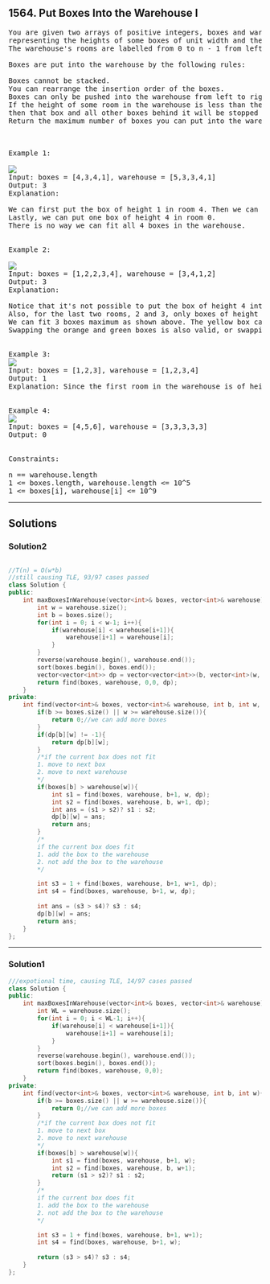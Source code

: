 ## 1564. Put Boxes Into the Warehouse I
<pre>
You are given two arrays of positive integers, boxes and warehouse, 
representing the heights of some boxes of unit width and the heights of n rooms in a warehouse respectively. 
The warehouse's rooms are labelled from 0 to n - 1 from left to right where warehouse[i] (0-indexed) is the height of the ith room.

Boxes are put into the warehouse by the following rules:

Boxes cannot be stacked.
You can rearrange the insertion order of the boxes.
Boxes can only be pushed into the warehouse from left to right only.
If the height of some room in the warehouse is less than the height of a box, 
then that box and all other boxes behind it will be stopped before that room.
Return the maximum number of boxes you can put into the warehouse.

 

Example 1:

<img src = "https://github.com/fengyanglin09/fengyanglin09leetcode/blob/master/images/BoxWarehouse1.png">
Input: boxes = [4,3,4,1], warehouse = [5,3,3,4,1]
Output: 3
Explanation: 

We can first put the box of height 1 in room 4. Then we can put the box of height 3 in either of the 3 rooms 1, 2, or 3. 
Lastly, we can put one box of height 4 in room 0.
There is no way we can fit all 4 boxes in the warehouse.


Example 2:

<img src = "https://github.com/fengyanglin09/fengyanglin09leetcode/blob/master/images/BoxWarehouse2.png">
Input: boxes = [1,2,2,3,4], warehouse = [3,4,1,2]
Output: 3
Explanation: 

Notice that it's not possible to put the box of height 4 into the warehouse since it cannot pass the first room of height 3.
Also, for the last two rooms, 2 and 3, only boxes of height 1 can fit.
We can fit 3 boxes maximum as shown above. The yellow box can also be put in room 2 instead.
Swapping the orange and green boxes is also valid, or swapping one of them with the red box.


Example 3:
<img src = "https://github.com/fengyanglin09/fengyanglin09leetcode/blob/master/images/BoxWarehouse3.png">
Input: boxes = [1,2,3], warehouse = [1,2,3,4]
Output: 1
Explanation: Since the first room in the warehouse is of height 1, we can only put boxes of height 1.


Example 4:
<img src = "https://github.com/fengyanglin09/fengyanglin09leetcode/blob/master/images/BoxWarehouse4.png">
Input: boxes = [4,5,6], warehouse = [3,3,3,3,3]
Output: 0
 

Constraints:

n == warehouse.length
1 <= boxes.length, warehouse.length <= 10^5
1 <= boxes[i], warehouse[i] <= 10^9
</pre>


-------------------------------------------------------------------

## Solutions

### Solution2

```c++

//T(n) = O(w*b)
//still causing TLE, 93/97 cases passed
class Solution {
public:
    int maxBoxesInWarehouse(vector<int>& boxes, vector<int>& warehouse) {
        int w = warehouse.size();
        int b = boxes.size();
        for(int i = 0; i < w-1; i++){
            if(warehouse[i] < warehouse[i+1]){
                warehouse[i+1] = warehouse[i];
            }
        }
        reverse(warehouse.begin(), warehouse.end());
        sort(boxes.begin(), boxes.end());
        vector<vector<int>> dp = vector<vector<int>>(b, vector<int>(w, -1));
        return find(boxes, warehouse, 0,0, dp);
    }
private:
    int find(vector<int>& boxes, vector<int>& warehouse, int b, int w, vector<vector<int>>& dp){
        if(b >= boxes.size() || w >= warehouse.size()){
            return 0;//we can add more boxes
        }
        if(dp[b][w] != -1){
            return dp[b][w];
        }
        /*if the current box does not fit
        1. move to next box
        2. move to next warehouse
        */
        if(boxes[b] > warehouse[w]){
            int s1 = find(boxes, warehouse, b+1, w, dp);
            int s2 = find(boxes, warehouse, b, w+1, dp);
            int ans = (s1 > s2)? s1 : s2;
            dp[b][w] = ans;
            return ans;
        }
        /*
        if the current box does fit
        1. add the box to the warehouse
        2. not add the box to the warehouse
        */

        int s3 = 1 + find(boxes, warehouse, b+1, w+1, dp);
        int s4 = find(boxes, warehouse, b+1, w, dp);
        
        int ans = (s3 > s4)? s3 : s4;
        dp[b][w] = ans;
        return ans;
    }
};

```
-------------------------------------------------------------------
### Solution1
```c++
///expotional time, causing TLE, 14/97 cases passed
class Solution {
public:
    int maxBoxesInWarehouse(vector<int>& boxes, vector<int>& warehouse) {
        int WL = warehouse.size();
        for(int i = 0; i < WL-1; i++){
            if(warehouse[i] < warehouse[i+1]){
                warehouse[i+1] = warehouse[i];
            }
        }
        reverse(warehouse.begin(), warehouse.end());
        sort(boxes.begin(), boxes.end());
        return find(boxes, warehouse, 0,0);
    }
private:
    int find(vector<int>& boxes, vector<int>& warehouse, int b, int w){
        if(b >= boxes.size() || w >= warehouse.size()){
            return 0;//we can add more boxes
        }
        /*if the current box does not fit
        1. move to next box
        2. move to next warehouse
        */
        if(boxes[b] > warehouse[w]){
            int s1 = find(boxes, warehouse, b+1, w);
            int s2 = find(boxes, warehouse, b, w+1);
            return (s1 > s2)? s1 : s2;
        }
        /*
        if the current box does fit
        1. add the box to the warehouse
        2. not add the box to the warehouse
        */

        int s3 = 1 + find(boxes, warehouse, b+1, w+1);
        int s4 = find(boxes, warehouse, b+1, w);
        
        return (s3 > s4)? s3 : s4;
    }
};

```

